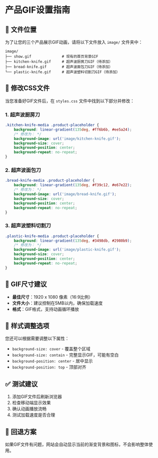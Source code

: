 # 产品GIF设置指南

## 📁 文件位置

为了让您的三个产品展示GIF动画，请将以下文件放入 `image/` 文件夹中：

```
image/
├── show.gif              # 现有的首页背景GIF
├── kitchen-knife.gif     # 超声波厨房刀GIF（待添加）
├── bread-knife.gif       # 超声波面包刀GIF（待添加）
└── plastic-knife.gif     # 超声波塑料切割刀GIF（待添加）
```

## 🔧 修改CSS文件

当您准备好GIF文件后，在 `styles.css` 文件中找到以下部分并修改：

### 1. 超声波厨房刀
```css
.kitchen-knife-media .product-placeholder {
    background: linear-gradient(135deg, #ff6b6b, #ee5a24);
    /* 修改为： */
    background-image: url('image/kitchen-knife.gif');
    background-size: cover;
    background-position: center;
    background-repeat: no-repeat;
}
```

### 2. 超声波面包刀
```css
.bread-knife-media .product-placeholder {
    background: linear-gradient(135deg, #f39c12, #e67e22);
    /* 修改为： */
    background-image: url('image/bread-knife.gif');
    background-size: cover;
    background-position: center;
    background-repeat: no-repeat;
}
```

### 3. 超声波塑料切割刀
```css
.plastic-knife-media .product-placeholder {
    background: linear-gradient(135deg, #3498db, #2980b9);
    /* 修改为： */
    background-image: url('image/plastic-knife.gif');
    background-size: cover;
    background-position: center;
    background-repeat: no-repeat;
}
```

## 📐 GIF尺寸建议

- **最佳尺寸**：1920 x 1080 像素（16:9比例）
- **文件大小**：建议控制在5MB以内，确保加载速度
- **格式**：GIF格式，支持动画循环播放

## 🎨 样式调整选项

您还可以根据需要调整以下属性：

- `background-size: cover` - 覆盖整个区域
- `background-size: contain` - 完整显示GIF，可能有空白
- `background-position: center` - 居中显示
- `background-position: top` - 顶部对齐

## ✅ 测试建议

1. 添加GIF文件后刷新浏览器
2. 检查移动端显示效果
3. 确认动画播放流畅
4. 测试加载速度是否合理

## 🔄 回退方案

如果GIF文件有问题，网站会自动显示当前的渐变背景和图标，不会影响整体使用。 
